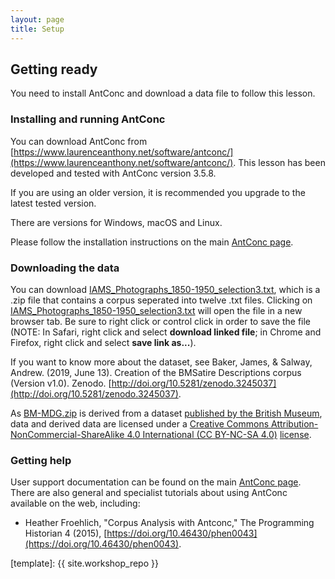 ```yaml
---
layout: page
title: Setup
---
```


## Getting ready

You need to install AntConc and download a data file to follow this lesson.

### Installing and running AntConc

You can download AntConc from [https://www.laurenceanthony.net/software/antconc/](https://www.laurenceanthony.net/software/antconc/). This lesson has been developed and tested with AntConc version 3.5.8.

If you are using an older version, it is recommended you upgrade to the latest tested version. 

There are versions for Windows, macOS and Linux.

Please follow the installation instructions on the main [AntConc page](https://www.laurenceanthony.net/software/antconc/).

### Downloading the data

You can download [IAMS_Photographs_1850-1950_selection3.txt](https://github.com/CatalogueLegacies/antconc.github.io/blob/gh-pages/data/IAMS_Photographs_1850-1950_selection3.txt), which is a .zip file that contains a corpus seperated into twelve .txt files. Clicking on [IAMS_Photographs_1850-1950_selection3.txt](https://github.com/CatalogueLegacies/antconc.github.io/blob/gh-pages/data/IAMS_Photographs_1850-1950_selection3.txt) will open the file in a new browser tab. Be sure to right click or control click in order to save the file (NOTE: In Safari, right click and select **download linked file**; in Chrome and Firefox, right click and select **save link as...**).

If you want to know more about the dataset, see Baker, James, & Salway, Andrew. (2019, June 13). Creation of the BMSatire Descriptions corpus (Version v1.0). Zenodo. [http://doi.org/10.5281/zenodo.3245037](http://doi.org/10.5281/zenodo.3245037).

As [BM-MDG.zip](https://github.com/CatalogueLegacies/antconc.github.io/blob/gh-pages/data/BM-MDG.zip) is derived from a dataset [published by the British Museum](https://www.britishmuseum.org/about_this_site/terms_of_use/copyright_and_permissions.aspx), data and derived data are licensed under a [Creative Commons Attribution-NonCommercial-ShareAlike 4.0 International (CC BY-NC-SA 4.0)](https://creativecommons.org/licenses/by-nc-sa/4.0/) [license](https://github.com/CuratorialVoice/data/blob/master/README.md).

### Getting help

User support documentation can be found on the main [AntConc page](https://www.laurenceanthony.net/software/antconc/). There are also general and specialist tutorials about using AntConc available on the web, including:

* Heather Froehlich, "Corpus Analysis with Antconc," The Programming Historian 4 (2015), [https://doi.org/10.46430/phen0043](https://doi.org/10.46430/phen0043).

[template]: {{ site.workshop_repo }}
